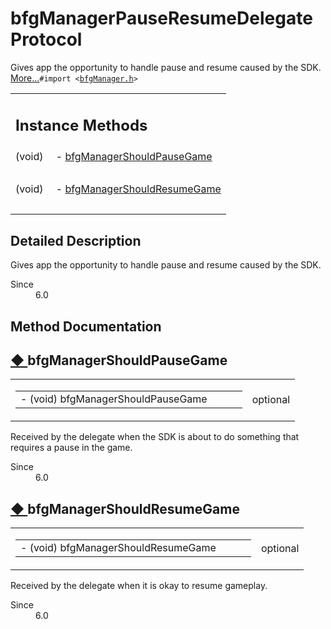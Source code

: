 # bfgManagerPauseResumeDelegate Protocol 

<div class="contents">Gives app the opportunity to handle pause and resume caused by the SDK.    <a href="protocolbfg_manager_pause_resume_delegate-p.html#details">More...</a><code>#import &lt;<a class="el" href="bfg_manager_8h_source.html">bfgManager.h</a>&gt;</code><table class="memberdecls"><tr class="heading"><td colspan="2"><h2 class="groupheader"><a id="pub-methods" name="pub-methods"></a> Instance Methods</h2></td></tr><tr class="memitem:a393d568a07fe412299b41d60aadab7b1"><td class="memItemLeft" align="right" valign="top">(void)&#160;</td><td class="memItemRight" valign="bottom">- <a class="el" href="protocolbfg_manager_pause_resume_delegate-p.html#a393d568a07fe412299b41d60aadab7b1">bfgManagerShouldPauseGame</a></td></tr><tr class="separator:a393d568a07fe412299b41d60aadab7b1"><td class="memSeparator" colspan="2">&#160;</td></tr><tr class="memitem:adceaced25f7563c4404fcd316eec109c"><td class="memItemLeft" align="right" valign="top">(void)&#160;</td><td class="memItemRight" valign="bottom">- <a class="el" href="protocolbfg_manager_pause_resume_delegate-p.html#adceaced25f7563c4404fcd316eec109c">bfgManagerShouldResumeGame</a></td></tr><tr class="separator:adceaced25f7563c4404fcd316eec109c"><td class="memSeparator" colspan="2">&#160;</td></tr></table><a name="details" id="details"></a><h2 class="groupheader">Detailed Description</h2><div class="textblock">Gives app the opportunity to handle pause and resume caused by the SDK. <dl class="section since"><dt>Since</dt><dd>6.0 </dd></dl></div><h2 class="groupheader">Method Documentation</h2><a id="a393d568a07fe412299b41d60aadab7b1" name="a393d568a07fe412299b41d60aadab7b1"></a><h2 class="memtitle"><span class="permalink"><a href="#a393d568a07fe412299b41d60aadab7b1">&#9670;&nbsp;</a></span>bfgManagerShouldPauseGame</h2><div class="memitem"><div class="memproto"><table class="mlabels"><tr><td class="mlabels-left"><table class="memname"><tr><td class="memname">- (void) bfgManagerShouldPauseGame </td><td></td><td class="paramname"></td><td></td></tr></table></td><td class="mlabels-right"><span class="mlabels"><span class="mlabel">optional</span></span></td></tr></table></div><div class="memdoc">Received by the delegate when the SDK is about to do something that requires a pause in the game.<dl class="section since"><dt>Since</dt><dd>6.0 </dd></dl></div></div><a id="adceaced25f7563c4404fcd316eec109c" name="adceaced25f7563c4404fcd316eec109c"></a><h2 class="memtitle"><span class="permalink"><a href="#adceaced25f7563c4404fcd316eec109c">&#9670;&nbsp;</a></span>bfgManagerShouldResumeGame</h2><div class="memitem"><div class="memproto"><table class="mlabels"><tr><td class="mlabels-left"><table class="memname"><tr><td class="memname">- (void) bfgManagerShouldResumeGame </td><td></td><td class="paramname"></td><td></td></tr></table></td><td class="mlabels-right"><span class="mlabels"><span class="mlabel">optional</span></span></td></tr></table></div><div class="memdoc">Received by the delegate when it is okay to resume gameplay.<dl class="section since"><dt>Since</dt><dd>6.0 </dd></dl></div></div></div> 
